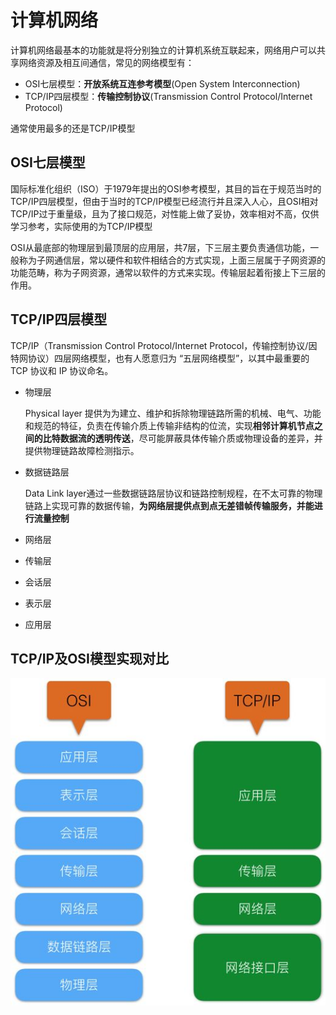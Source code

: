 # 计算机网络

计算机网络最基本的功能就是将分别独立的计算机系统互联起来，网络用户可以共享网络资源及相互间通信，常见的网络模型有：

- OSI七层模型：**开放系统互连参考模型**(Open System Interconnection)
- TCP/IP四层模型：**传输控制协议**(Transmission Control Protocol/Internet Protocol) 

通常使用最多的还是TCP/IP模型

## OSI七层模型

国际标准化组织（ISO）于1979年提出的OSI参考模型，其目的旨在于规范当时的TCP/IP四层模型，但由于当时的TCP/IP模型已经流行并且深入人心，且OSI相对TCP/IP过于重量级，且为了接口规范，对性能上做了妥协，效率相对不高，仅供学习参考，实际使用的为TCP/IP模型

OSI从最底部的物理层到最顶层的应用层，共7层，下三层主要负责通信功能，一般称为子网通信层，常以硬件和软件相结合的方式实现，上面三层属于子网资源的功能范畴，称为子网资源，通常以软件的方式来实现。传输层起着衔接上下三层的作用。

## TCP/IP四层模型
TCP/IP（Transmission Control Protocol/Internet Protocol，传输控制协议/因特网协议）四层网络模型，也有人愿意归为 “五层网络模型”，以其中最重要的 TCP 协议和 IP 协议命名。

- 物理层

  Physical layer 提供为为建立、维护和拆除物理链路所需的机械、电气、功能和规范的特征，负责在传输介质上传输非结构的位流，实现**相邻计算机节点之间的比特数据流的透明传送**，尽可能屏蔽具体传输介质或物理设备的差异，并提供物理链路故障检测指示。

- 数据链路层

  Data Link layer通过一些数据链路层协议和链路控制规程，在不太可靠的物理链路上实现可靠的数据传输，**为网络层提供点到点无差错帧传输服务，并能进行流量控制**

- 网络层

- 传输层

- 会话层

- 表示层

- 应用层

## TCP/IP及OSI模型实现对比

![](./images/tcp_ip_vs_osi.jpg)